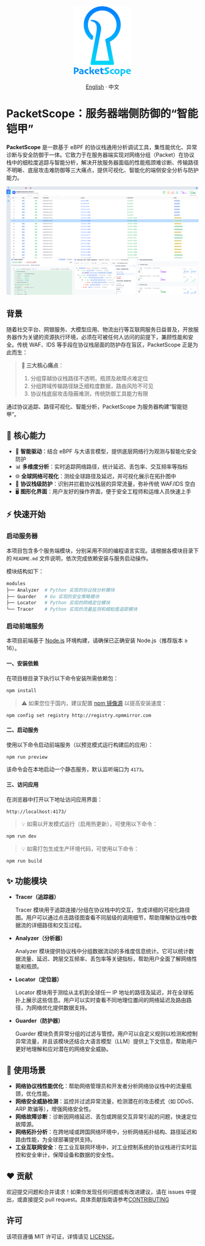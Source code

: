 <div align="center">
  <img src="./.github/resource/newlogo.png" alt="packetscope-logo" width="150">

</div>
<p align="center"><a href="./README.md">English</a> · 中文</p>

# PacketScope：服务器端侧防御的“智能铠甲”

**PacketScope** 是一款基于 eBPF 的协议栈通用分析调试工具，集性能优化、异常诊断与安全防御于一体。它致力于在服务器端实现对网络分组（Packet）在协议栈中的细粒度追踪与智能分析，解决开放服务器面临的性能瓶颈难诊断、传输路径不明晰、底层攻击难防御等三大痛点，提供可视化、智能化的端侧安全分析与防护能力。

![packetscope](./docs/demo.png)

## 背景

随着社交平台、网银服务、大模型应用、物流出行等互联网服务日益普及，开放服务器作为关键的资源执行环境，必须在可被任何人访问的前提下，兼顾性能和安全。传统 WAF、IDS 等手段在协议栈层面的防护存在盲区，PacketScope 正是为此而生：

> **🚨 三大核心痛点**：
>
> 1. 分组穿越协议栈路径不透明，瓶颈及故障点难定位
> 2. 分组跨域传输路径缺乏细粒度数据，路由风险不可见
> 3. 协议栈底层攻击隐蔽难测，传统防御工具能力有限

通过协议追踪、路径可视化、智能分析，PacketScope 为服务器构建“智能铠甲”。

## 🚀 核心能力

- 🧠 **智能驱动**：结合 eBPF 与大语言模型，提供底层网络行为观测与智能化安全防护
- 📊 **多维度分析**：实时追踪网络路径，统计延迟、丢包率、交互频率等指标
- 🌐 **全球网络可视化**：测绘全球路径及延迟，并可视化展示在拓扑图中
- 🔐 **协议栈级防护**：识别并拦截协议栈层的异常流量，弥补传统 WAF/IDS 空白
- 🖥️ **图形化界面**：用户友好的操作界面，便于安全工程师和运维人员快速上手

## ⚡ 快速开始

### 启动服务器

本项目包含多个服务端模块，分别采用不同的编程语言实现。请根据各模块目录下的 `README.md` 文件说明，依次完成依赖安装与服务启动操作。

模块结构如下：

```bash
modules
├── Analyzer  # Python 实现的协议栈分析模块
├── Guarder   # Go 实现的安全策略模块
├── Locator   # Python 实现的网络定位模块
└── Tracer    # Python 实现的流量监测和细粒度追踪模块
```

### 启动前端服务

本项目前端基于 [Node.js](https://nodejs.org/en) 环境构建，请确保已正确安装 Node.js（推荐版本 ≥ 16）。

#### 一、安装依赖

在项目根目录下执行以下命令安装所需依赖包：

```bash
npm install
```

> ⚠️ 如果您位于国内，建议配置 [npm 镜像源](http://registry.npmmirror.com) 以提高安装速度：

```bash
npm config set registry http://registry.npmmirror.com
```

#### 二、启动服务

使用以下命令启动前端服务（以预览模式运行构建后的应用）：

```bash
npm run preview
```

该命令会在本地启动一个静态服务，默认监听端口为 `4173`。

#### 三、访问应用

在浏览器中打开以下地址访问应用界面：

```
http://localhost:4173/
```

> 💡 如需以开发模式运行（启用热更新），可使用以下命令：

```bash
npm run dev
```

> 💡 如需打包生成生产环境代码，可使用以下命令：

```
npm run build
```

## ✨ 功能模块

- **Tracer（追踪器）**

  Tracer 模块用于追踪连接/分组在协议栈中的交互，生成详细的可视化路径图。用户可以通过点击路径图查看不同层级的调用细节，帮助理解协议栈中数据流的详细路径和交互过程。

- **Analyzer（分析器）**

  Analyzer 模块提供协议栈中分组数据流动的多维度信息统计。它可以统计数据流量、延迟、跨层交互频率、丢包率等关键指标，帮助用户全面了解网络性能和瓶颈。

- **Locator（定位器）**

  Locator 模块用于测绘从主机到全球任一 IP 地址的路径及延迟，并在全球拓扑上展示这些信息。用户可以实时查看不同地理位置间的网络延迟及路由路径，为网络优化提供数据支持。

- **Guarder（防护器）**

  Guarder 模块负责异常分组的过滤与管控。用户可以自定义规则以检测和控制异常流量，并且该模块还结合大语言模型（LLM）提供上下文信息，帮助用户更好地理解和应对潜在的网络安全威胁。

## 🧰 使用场景

- **网络协议栈性能优化**：帮助网络管理员和开发者分析网络协议栈中的流量瓶颈，优化性能。
- **网络安全威胁检测**：监控并过滤异常流量，检测潜在的攻击模式（如 DDoS、ARP 欺骗等），增强网络安全性。
- **网络故障诊断**：诊断因网络延迟、丢包或跨层交互异常引起的问题，快速定位故障源。
- **网络拓扑分析**：在跨地域或跨国网络环境中，分析网络拓扑结构、路径延迟和路由性能，为全球部署提供支持。
- **工业互联网安全**：在工业互联网环境中，对工业控制系统的协议栈进行实时监控和安全审计，保障设备和数据的安全性。

## ❤️ 贡献

欢迎提交问题和合并请求！如果你发现任何问题或有改进建议，请在 issues 中提出，或直接提交 pull request。具体贡献指南请参考[CONTRIBUTING](./CONTRIBUTING.md)

## 许可

该项目遵循 MIT 许可证，详情请见 [LICENSE](./LICENSE)。
